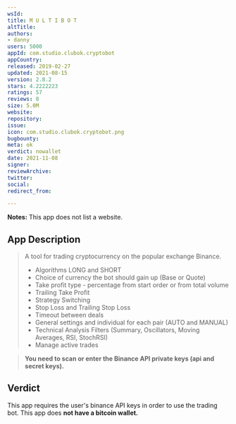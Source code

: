 ```yaml
---
wsId: 
title: M U L T I B O T
altTitle: 
authors:
- danny
users: 5000
appId: com.studio.clubok.cryptobot
appCountry: 
released: 2019-02-27
updated: 2021-08-15
version: 2.8.2
stars: 4.2222223
ratings: 57
reviews: 8
size: 5.0M
website: 
repository: 
issue: 
icon: com.studio.clubok.cryptobot.png
bugbounty: 
meta: ok
verdict: nowallet
date: 2021-11-08
signer: 
reviewArchive: 
twitter: 
social: 
redirect_from: 

---
```


**Notes:** This app does not list a website.

## App Description

> A tool for trading cryptocurrency on the popular exchange Binance.
>
> - Algorithms LONG and SHORT
> - Choice of currency the bot should gain up (Base or Quote)
> - Take profit type - percentage from start order or from total volume
> - Trailing Take Profit
> - Strategy Switching
> - Stop Loss and Trailing Stop Loss
> - Timeout between deals
> - General settings and individual for each pair (AUTO and MANUAL)
> - Technical Analysis Filters (Summary, Oscillators, Moving Averages, RSI, StochRSI)
> - Manage active trades

> **You need to scan or enter the Binance API private keys (api and secret keys).**

## Verdict

This app requires the user's binance API keys in order to use the trading bot. This app does **not have a bitcoin wallet.**

